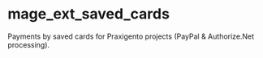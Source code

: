 # mage_ext_saved_cards
Payments by saved cards for Praxigento projects (PayPal &amp; Authorize.Net processing).
